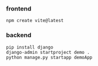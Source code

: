 ### frontend
```
npm create vite@latest
```
### backend
```
pip install django
django-admin startproject demo .
python manage.py startapp demoApp
```